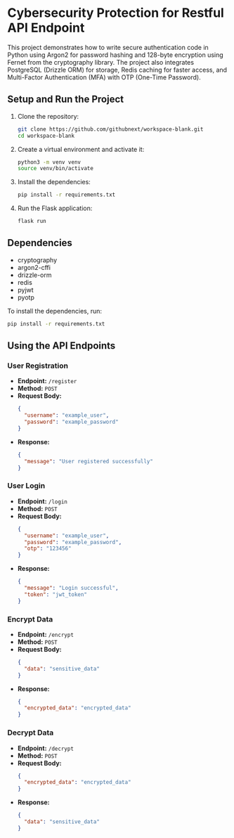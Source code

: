 # Cybersecurity Protection for Restful API Endpoint

This project demonstrates how to write secure authentication code in Python using Argon2 for password hashing and 128-byte encryption using Fernet from the cryptography library. The project also integrates PostgreSQL (Drizzle ORM) for storage, Redis caching for faster access, and Multi-Factor Authentication (MFA) with OTP (One-Time Password).

## Setup and Run the Project

1. Clone the repository:
   ```bash
   git clone https://github.com/githubnext/workspace-blank.git
   cd workspace-blank
   ```

2. Create a virtual environment and activate it:
   ```bash
   python3 -m venv venv
   source venv/bin/activate
   ```

3. Install the dependencies:
   ```bash
   pip install -r requirements.txt
   ```

4. Run the Flask application:
   ```bash
   flask run
   ```

## Dependencies

- cryptography
- argon2-cffi
- drizzle-orm
- redis
- pyjwt
- pyotp

To install the dependencies, run:
```bash
pip install -r requirements.txt
```

## Using the API Endpoints

### User Registration

- **Endpoint:** `/register`
- **Method:** `POST`
- **Request Body:**
  ```json
  {
    "username": "example_user",
    "password": "example_password"
  }
  ```
- **Response:**
  ```json
  {
    "message": "User registered successfully"
  }
  ```

### User Login

- **Endpoint:** `/login`
- **Method:** `POST`
- **Request Body:**
  ```json
  {
    "username": "example_user",
    "password": "example_password",
    "otp": "123456"
  }
  ```
- **Response:**
  ```json
  {
    "message": "Login successful",
    "token": "jwt_token"
  }
  ```

### Encrypt Data

- **Endpoint:** `/encrypt`
- **Method:** `POST`
- **Request Body:**
  ```json
  {
    "data": "sensitive_data"
  }
  ```
- **Response:**
  ```json
  {
    "encrypted_data": "encrypted_data"
  }
  ```

### Decrypt Data

- **Endpoint:** `/decrypt`
- **Method:** `POST`
- **Request Body:**
  ```json
  {
    "encrypted_data": "encrypted_data"
  }
  ```
- **Response:**
  ```json
  {
    "data": "sensitive_data"
  }
  ```
